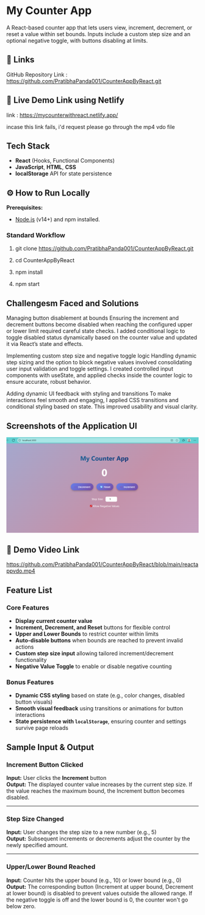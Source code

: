 # My Counter App

A React-based counter app that lets users view, increment, decrement, or reset a value within set bounds. Inputs include a custom step size and an optional negative toggle, with buttons disabling at limits. 

## 🔗 Links
GitHub Repository Link : https://github.com/PratibhaPanda001/CounterAppByReact.git

## 🔗 Live Demo Link using Netlify
link : https://mycounterwithreact.netlify.app/

incase this link fails, i'd request please go through the mp4 vdo file

##   Tech Stack

- **React** (Hooks, Functional Components)  
- **JavaScript**, **HTML**, **CSS**  
- **localStorage** API for state persistence


## ⚙ How to Run Locally

**Prerequisites:**
- [Node.js](https://nodejs.org/) (v14+) and npm installed.

### Standard Workflow
1. git clone https://github.com/PratibhaPanda001/CounterAppByReact.git

2. cd CounterAppByReact
3. npm install
4. npm start

## Challengesm Faced and Solutions

Managing button disablement at bounds
Ensuring the increment and decrement buttons become disabled when reaching the configured upper or lower limit required careful state checks. I added conditional logic to toggle disabled status dynamically based on the counter value and updated it via React’s state and effects.

Implementing custom step size and negative toggle logic
Handling dynamic step sizing and the option to block negative values involved consolidating user input validation and toggle settings. I created controlled input components with useState, and applied checks inside the counter logic to ensure accurate, robust behavior.

Adding dynamic UI feedback with styling and transitions
To make interactions feel smooth and engaging, I applied CSS transitions and conditional styling based on state. This improved usability and visual clarity.


## Screenshots of the Application UI

![Counter App Screenshot](counter.png)

## 🔗 Demo Video Link
https://github.com/PratibhaPanda001/CounterAppByReact/blob/main/reactappvdo.mp4

##  Feature List

### Core Features
- **Display current counter value**
- **Increment, Decrement, and Reset** buttons for flexible control
- **Upper and Lower Bounds** to restrict counter within limits
- **Auto-disable buttons** when bounds are reached to prevent invalid actions
- **Custom step size input** allowing tailored increment/decrement functionality
- **Negative Value Toggle** to enable or disable negative counting

### Bonus Features
- **Dynamic CSS styling** based on state (e.g., color changes, disabled button visuals)
- **Smooth visual feedback** using transitions or animations for button interactions
- **State persistence with `localStorage`**, ensuring counter and settings survive page reloads

  
## Sample Input & Output 

### Increment Button Clicked
**Input:** User clicks the **Increment** button  
**Output:** The displayed counter value increases by the current step size. If the value reaches the maximum bound, the Increment button becomes disabled.

---

### Step Size Changed
**Input:** User changes the step size to a new number (e.g., 5)  
**Output:** Subsequent increments or decrements adjust the counter by the newly specified amount.

---

### Upper/Lower Bound Reached
**Input:** Counter hits the upper bound (e.g., 10) or lower bound (e.g., 0)  
**Output:** The corresponding button (Increment at upper bound, Decrement at lower bound) is disabled to prevent values outside the allowed range. If the negative toggle is off and the lower bound is 0, the counter won't go below zero.


